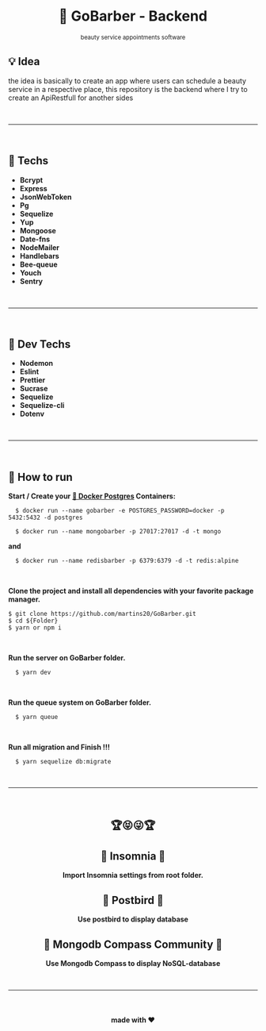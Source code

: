 <div align='center'>
  <h1 align="center">📔 GoBarber -  Backend</h1>
  <small align="center">beauty service appointments software</small>
</div>

<h2>💡 Idea</h2>
<p>the idea is basically to create an app where users can schedule a beauty service in a respective place, this repository is the backend where I try to create an ApiRestfull for another sides</p>

<br>
<hr>
<br>

<h2>📱 Techs</h2>

- <strong>Bcrypt</strong>
- <strong>Express</strong>
- <strong>JsonWebToken</strong>
- <strong>Pg</strong>
- <strong>Sequelize</strong>
- <strong>Yup</strong>
- <strong>Mongoose</strong>
- <strong>Date-fns</strong>
- <strong>NodeMailer</strong>
- <strong>Handlebars</strong>
- <strong>Bee-queue</strong>
- <strong>Youch</strong>
- <strong>Sentry</strong>

<br>
<hr>
<br>

<h2>👾 Dev Techs</h2>

- <strong>Nodemon</strong>
- <strong>Eslint</strong>
- <strong>Prettier</strong>
- <strong>Sucrase</strong>
- <strong>Sequelize</strong>
- <strong>Sequelize-cli</strong>
- <strong>Dotenv</strong>

<br>
<hr>
<br>

<h2>📌 How to run</h2>

<strong>Start / Create your <a href="https://hub.docker.com/_/postgres"> 🐳 Docker Postgres</a> Containers:</strong>

```
  $ docker run --name gobarber -e POSTGRES_PASSWORD=docker -p 5432:5432 -d postgres
```

```
  $ docker run --name mongobarber -p 27017:27017 -d -t mongo
```

<strong>and</strong>

```
  $ docker run --name redisbarber -p 6379:6379 -d -t redis:alpine
```

<br>

<strong>Clone the project and install all dependencies with your favorite package manager.</strong>

```
$ git clone https://github.com/martins20/GoBarber.git
$ cd ${Folder}
$ yarn or npm i
```

<br>

<strong>Run the server on GoBarber folder.</strong>

```
  $ yarn dev
```

<br>

<strong>Run the queue system on GoBarber folder.</strong>

```
  $ yarn queue
```

<br>

<strong>Run all migration and Finish !!!</strong>

```
  $ yarn sequelize db:migrate
```

<br>
<hr>
<br>

<div align="center">

  <h2>🏆😝😜🏆</h2>

  <h2>📡 Insomnia 📡</h2>

<strong>Import Insomnia settings from root folder.</strong>

  <h2>👀 Postbird 👀</h2>

<strong>Use postbird to display database</strong>

  <h2>👀 Mongodb Compass Community 👀</h2>

<strong>Use Mongodb Compass to display NoSQL-database</strong>

</div>

<br>
<hr>
<br>

<h4 align="center">made with ❤️</h4>

